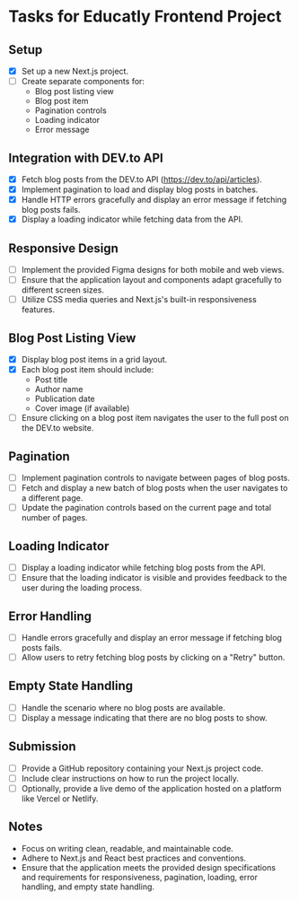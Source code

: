 # Tasks for Educatly Frontend Project

## Setup
- [x] Set up a new Next.js project.
- [ ] Create separate components for:
  - Blog post listing view
  - Blog post item
  - Pagination controls
  - Loading indicator
  - Error message

## Integration with DEV.to API
- [x] Fetch blog posts from the DEV.to API (https://dev.to/api/articles).
- [x] Implement pagination to load and display blog posts in batches.
- [x] Handle HTTP errors gracefully and display an error message if fetching blog posts fails.
- [x] Display a loading indicator while fetching data from the API.

## Responsive Design
- [ ] Implement the provided Figma designs for both mobile and web views.
- [ ] Ensure that the application layout and components adapt gracefully to different screen sizes.
- [ ] Utilize CSS media queries and Next.js's built-in responsiveness features.

## Blog Post Listing View
- [x] Display blog post items in a grid layout.
- [x] Each blog post item should include:
  - Post title
  - Author name
  - Publication date
  - Cover image (if available)
- [ ] Ensure clicking on a blog post item navigates the user to the full post on the DEV.to website.

## Pagination
- [ ] Implement pagination controls to navigate between pages of blog posts.
- [ ] Fetch and display a new batch of blog posts when the user navigates to a different page.
- [ ] Update the pagination controls based on the current page and total number of pages.

## Loading Indicator
- [ ] Display a loading indicator while fetching blog posts from the API.
- [ ] Ensure that the loading indicator is visible and provides feedback to the user during the loading process.

## Error Handling
- [ ] Handle errors gracefully and display an error message if fetching blog posts fails.
- [ ] Allow users to retry fetching blog posts by clicking on a "Retry" button.

## Empty State Handling
- [ ] Handle the scenario where no blog posts are available.
- [ ] Display a message indicating that there are no blog posts to show.

## Submission
- [ ] Provide a GitHub repository containing your Next.js project code.
- [ ] Include clear instructions on how to run the project locally.
- [ ] Optionally, provide a live demo of the application hosted on a platform like Vercel or Netlify.

## Notes
- Focus on writing clean, readable, and maintainable code.
- Adhere to Next.js and React best practices and conventions.
- Ensure that the application meets the provided design specifications and requirements for responsiveness, pagination, loading, error handling, and empty state handling.